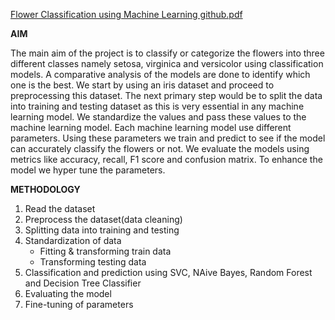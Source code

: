 
[Flower Classification using Machine Learning github.pdf](https://github.com/alina1030/Flower-Classification-Using-Machine-Learning/files/8396352/Flower.Classification.using.Machine.Learning.github.pdf)


**AIM**

The main aim of the project is to classify or categorize the flowers into three different classes namely setosa, virginica and versicolor using classification models. A comparative analysis of the models are done to identify which one is the best. We start by using an iris dataset and proceed to preprocessing this dataset. The next primary step would be to split the data into training and testing dataset as this is very essential in any machine learning model. We standardize the values and pass these values to the machine learning model. Each machine learning model use different parameters. Using these parameters we train and predict to see if the model can accurately classify the flowers or not. We evaluate the models using metrics like accuracy, recall, F1 score and confusion matrix. To enhance the model we hyper tune the parameters.

**METHODOLOGY**
1. Read the dataset
2. Preprocess the dataset(data cleaning)
3. Splitting data into training and testing
4. Standardization of data
   - Fitting & transforming train data
   - Transforming testing data
5. Classification and prediction using SVC, NAive Bayes, Random Forest and Decision Tree Classifier
6. Evaluating the model
7. Fine-tuning of parameters

